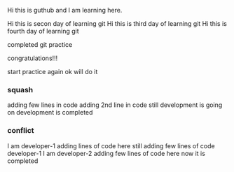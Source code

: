 Hi this is guthub and I am learning here.

Hi this is secon day of learning git
Hi this is third day of learning git
Hi this is fourth day of learning git

completed git practice

congratulations!!!

start practice again
ok will do it

### squash
adding few lines in code
adding 2nd line in code
still development is going on
development is completed

### conflict
I am developer-1 adding lines of code here
still adding few lines of code developer-1
I am developer-2 adding few lines of code here
now it is completed

